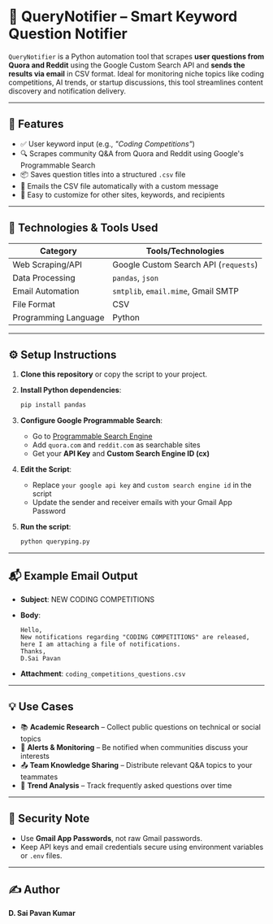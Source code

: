 # 📡 **QueryNotifier** – Smart Keyword Question Notifier

`QueryNotifier` is a Python automation tool that scrapes **user questions from Quora and Reddit** using the Google Custom Search API and **sends the results via email** in CSV format. Ideal for monitoring niche topics like coding competitions, AI trends, or startup discussions, this tool streamlines content discovery and notification delivery.

---

## 🚀 Features

* ✅ User keyword input (e.g., *"Coding Competitions"*)
* 🔍 Scrapes community Q\&A from Quora and Reddit using Google's Programmable Search
* 📦 Saves question titles into a structured `.csv` file
* 📧 Emails the CSV file automatically with a custom message
* 🔧 Easy to customize for other sites, keywords, and recipients

---

## 🧠 Technologies & Tools Used

| Category             | Tools/Technologies                    |
| -------------------- | ------------------------------------- |
| Web Scraping/API     | Google Custom Search API (`requests`) |
| Data Processing      | `pandas`, `json`                      |
| Email Automation     | `smtplib`, `email.mime`, Gmail SMTP   |
| File Format          | CSV                                   |
| Programming Language | Python                                |

---


## ⚙️ Setup Instructions

1. **Clone this repository** or copy the script to your project.

2. **Install Python dependencies**:

   ```bash
   pip install pandas
   ```

3. **Configure Google Programmable Search**:

   * Go to [Programmable Search Engine](https://programmablesearchengine.google.com/)
   * Add `quora.com` and `reddit.com` as searchable sites
   * Get your **API Key** and **Custom Search Engine ID (cx)**

4. **Edit the Script**:

   * Replace `your google api key` and `custom search engine id` in the script
   * Update the sender and receiver emails with your Gmail App Password

5. **Run the script**:

   ```bash
   python queryping.py
   ```

---

## 📬 Example Email Output

* **Subject**: NEW CODING COMPETITIONS
* **Body**:

  ```
  Hello,
  New notifications regarding "CODING COMPETITIONS" are released,
  here I am attaching a file of notifications.
  Thanks,
  D.Sai Pavan
  ```
* **Attachment**: `coding_competitions_questions.csv`

---

## 💡 Use Cases

* 📚 **Academic Research** – Collect public questions on technical or social topics
* 🚨 **Alerts & Monitoring** – Be notified when communities discuss your interests
* 📤 **Team Knowledge Sharing** – Distribute relevant Q\&A topics to your teammates
* 🧠 **Trend Analysis** – Track frequently asked questions over time

---

## 🔐 Security Note

* Use **Gmail App Passwords**, not raw Gmail passwords.
* Keep API keys and email credentials secure using environment variables or `.env` files.

---

## ✍️ Author

**D. Sai Pavan Kumar**
